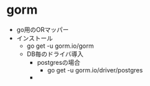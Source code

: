 # gorm

* go用のORマッパー
* インストール
  * go get -u gorm.io/gorm
  * DB毎のドライバ導入
    * postgresの場合
      * go get -u gorm.io/driver/postgres
    * 